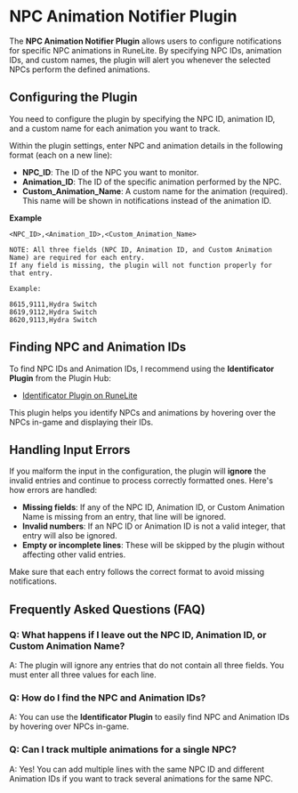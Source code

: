 # NPC Animation Notifier Plugin
The **NPC Animation Notifier Plugin** allows users to configure notifications for specific NPC animations in RuneLite. By specifying NPC IDs, animation IDs, and custom names, the plugin will alert you whenever the selected NPCs perform the defined animations.


## Configuring the Plugin

You need to configure the plugin by specifying the NPC ID, animation ID, and a custom name for each animation you want to track.

Within the plugin settings, enter NPC and animation details in the following format (each on a new line):
   - **NPC_ID**: The ID of the NPC you want to monitor.
   - **Animation_ID**: The ID of the specific animation performed by the NPC.
   - **Custom_Animation_Name**: A custom name for the animation (required). This name will be shown in notifications instead of the animation ID.

**Example**

    <NPC_ID>,<Animation_ID>,<Custom_Animation_Name>

    NOTE: All three fields (NPC ID, Animation ID, and Custom Animation Name) are required for each entry. 
    If any field is missing, the plugin will not function properly for that entry.

    Example:

    8615,9111,Hydra Switch 
    8619,9112,Hydra Switch 
    8620,9113,Hydra Switch


## Finding NPC and Animation IDs

To find NPC IDs and Animation IDs, I recommend using the **Identificator Plugin** from the Plugin Hub:

- [Identificator Plugin on RuneLite](https://runelite.net/plugin-hub/show/identificator)

This plugin helps you identify NPCs and animations by hovering over the NPCs in-game and displaying their IDs.

## Handling Input Errors

If you malform the input in the configuration, the plugin will **ignore** the invalid entries and continue to process correctly formatted ones. Here's how errors are handled:

- **Missing fields**: If any of the NPC ID, Animation ID, or Custom Animation Name is missing from an entry, that line will be ignored.
- **Invalid numbers**: If an NPC ID or Animation ID is not a valid integer, that entry will also be ignored.
- **Empty or incomplete lines**: These will be skipped by the plugin without affecting other valid entries.

Make sure that each entry follows the correct format to avoid missing notifications.

## Frequently Asked Questions (FAQ)

### Q: What happens if I leave out the NPC ID, Animation ID, or Custom Animation Name?
A: The plugin will ignore any entries that do not contain all three fields. You must enter all three values for each line.

### Q: How do I find the NPC and Animation IDs?
A: You can use the **Identificator Plugin** to easily find NPC and Animation IDs by hovering over NPCs in-game.

### Q: Can I track multiple animations for a single NPC?
A: Yes! You can add multiple lines with the same NPC ID and different Animation IDs if you want to track several animations for the same NPC.

